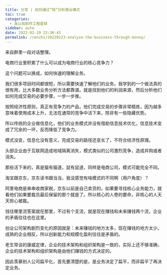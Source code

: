 ```yaml
---
title: 分享 | 如何通过“钱”分析商业模式
toc: true
categories: 
  - 高认知软件工程星球
sidebar: auto
date: 2022-02-19 23:36:43
permalink: /renzhi/20220223-analyze-the-business-through-money/
---
```


来自群里一段对话整理。

电商行业里积累了什么可以成为电商行业的核心竞争力？

这个问题可以换成，如何快速的理解业务。

我们很多项目时间都很短，所以需要快速了解他们的业务。我学到的一个做法真的很有用，比大多数业务分析方法都靠谱。就是找到他们的利润来源，然后分析他们如何完成交易的必要步骤，一步一步推。

按照经济性原则，真正有竞争力的产品，他们完成交易的步骤非常精炼，因为越多意味着使用成本上升，无法在通常的竞争中活下来，除非有一些隐藏优势。

所以传统的企业做信息化，他们的业务模式并没有借助信息技术优化，信息技术变成了冗余的一环，反而降低了竞争力。

模式没变，信息化没有意义，完成交易的路径还变长了，不符合经济性原理。

头部企业由于互联网造成地域隔离消失，模式类似的公司激烈竞争，造成并购或者消失。

那些活下来的，真是猫有猫道，鼠有鼠道，同样是电商公司，模式可能完全不同。

淘宝跟京东，京东读书跟当当，我没感觉有啥模式的不同啊（用户角度）？

阿里电商是串串收商家税，京东以前是自己卖货的。如果要寻找核心业务能力，就看他们如果要裁员最后保留的那个就是了。所以核心的人卷的要命，非核心的人天天担心被裁。

钱往哪里流答案就在那里，不过有个支流，就是现在赚钱和未来赚钱两个流，企业的矛盾往往也在这里。

创业公司架构剧烈变化的原因就是：未来赚钱的地方太多，现在赚钱的地方太少。成熟的企业相反，所以创新能力和规模化盈利往往是矛盾的。

老生常谈的康威定律，企业的技术架构和组织架构是一致的，实际上还不够准确，企业的技术架构和组织架构是由他们赚钱的方式决定的。

因此羡慕别人公司扁平化，首先要清楚的是，是业务决定了扁平，而非扁平了再决定业务。



